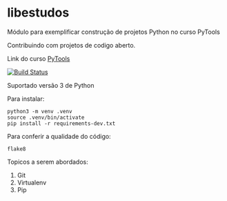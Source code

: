 # libestudos
Módulo para exemplificar construção de projetos Python no curso PyTools

Contribuindo com projetos de codigo aberto.

Link do curso [PyTools](https://plataforma.dev.pro.br/31287-pytools)

[![Build Status](https://www.travis-ci.com/danielngd/libestudos.svg?branch=main)](https://www.travis-ci.com/danielngd/libestudos)

Suportado versão 3 de Python

Para instalar:

```console
python3 -m venv .venv
source .venv/bin/activate
pip install -r requirements-dev.txt
```

Para conferir a qualidade do código:

```console
flake8

```

Topicos a serem abordados:
1. Git
2. Virtualenv
3. Pip